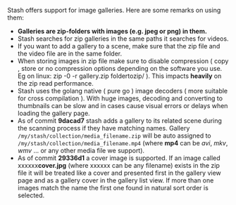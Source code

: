 Stash offers support for image galleries.
Here are some remarks on using them:

- **Galleries are zip-folders with images (e.g. jpeg or png) in them.**
- Stash searches for zip galleries in the same paths it searches for videos.
- If you want to add a gallery to a scene, make sure that the zip file and the video file are in the same folder.
- When storing images in zip file make sure to disable compression ( copy , store or no compression options depending on the software you use. Eg on linux: zip -0 -r gallery.zip foldertozip/ ). This impacts **heavily** on the zip read performance.
- Stash uses the golang native ( pure go ) image decoders ( more suitable for cross compilation ). With huge images, decoding and converting to thumbnails can be slow and  in cases cause visual errors or delays when loading the gallery page.
- As of commit **9dacad7** stash adds a gallery to its related scene during the scanning process if they have matching names. Gallery `/my/stash/collection/media_filename.zip` will be auto assigned to `/my/stash/collection/media_filename.mp4` (where **mp4** can be _avi_, _mkv_, _wmv_ ... or any other media file we support).
- As of commit **29336d1** a cover image is supported. If an image called xxxxxx**cover.jpg** (where xxxxxx can be any filename) exists in the zip file it will be treated like a cover and presented first in the gallery view page and as a gallery cover in the gallery list view. If more than one images match the name the first one found in natural sort order is selected.